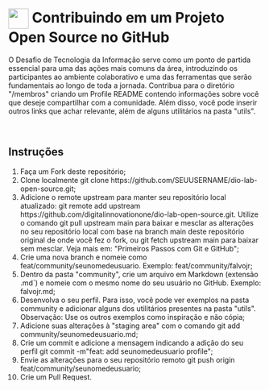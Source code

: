 <h1>
    <a href="https://www.facebook.com/photo/?fbid=193063076573549&set=a.175964318283425">
     <img align="center" width="40px" src="https://scontent.fvix10-1.fna.fbcdn.net/v/t39.30808-6/316937571_193063073240216_2298881456067825933_n.jpg?_nc_cat=102&ccb=1-7&_nc_sid=5f2048&_nc_ohc=VDzCESYMtLQQ7kNvgFKRm87&_nc_ht=scontent.fvix10-1.fna&oh=00_AYDeYRAheDpVcXurnichBrWALEA7wLhW5yaOPeVheX4nEw&oe=665B8710"></a>
    <span> Contribuindo em um Projeto Open Source no GitHub</span>
</h1>

<p> O Desafio de Tecnologia da Informação serve como um ponto de partida essencial para uma das ações mais comuns da área, introduzindo os participantes ao ambiente colaborativo e uma das ferramentas que serão fundamentais ao longo de toda a jornada. Contribua para o diretório "/membros" criando um Profile README contendo informações sobre você que deseje compartilhar com a comunidade. Além disso, você pode inserir outros links que achar relevante, além de alguns utilitários na pasta "utils". </p>
</br>

## Instruções
<ol>
<li>Faça um Fork deste repositório;
</li>
<li>Clone localmente git clone https://github.com/SEUUSERNAME/dio-lab-open-source.git;
</li>
<li>Adicione o remote upstream para manter seu repositório local atualizado: git remote add upstream https://github.com/digitalinnovationone/dio-lab-open-source.git. Utilize o comando git pull upstream main para baixar e mesclar as alterações no seu repositório local com base na branch main deste repositório original de onde você fez o fork, ou git fetch upstream main para baixar sem mesclar. Veja mais em: "Primeiros Passos com Git e GitHub";
</li>
<li>Crie uma nova branch e nomeie como feat/community/seunomedeusuario. Exemplo: feat/community/falvojr;
</li>
<li>Dentro da pasta "community", crie um arquivo em Markdown (extensão .md`) e nomeie com o mesmo nome do seu usuário no GitHub. Exemplo: falvojr.md;
</li>
<li>Desenvolva o seu perfil. Para isso, você pode ver exemplos na pasta community e adicionar alguns dos utilitários presentes na pasta "utils". Observação: Use os outros exemplos como inspiração e não cópia;
</li>
<li>Adicione suas alterações à "staging area" com o comando git add community/seunomedeusuario.md;
</li>
<li>Crie um commit e adicione a mensagem indicando a adição do seu perfil git commit -m"feat: add seunomedeusuario profile";
</li>
<li>Envie as alterações para o seu repositório remoto git push origin feat/community/seunomedeusuario;
</li>
<li>Crie um Pull Request.</li>
